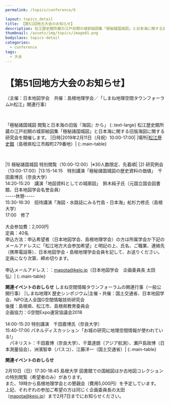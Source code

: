 ```yaml
---
permalink: /topics/conference/9

layout: topics_detail
title: 【第51回地方大会のお知らせ】
description: 松江歴史館所蔵の江戸初期の城郭絵図集「極秘諸国城図」と日本海に関する旧版海図に関する研究会を開催します。
thumbnail: /assets/img/topics/image01.png
bodyclass: topics-detail
categories:
  - conference
tags:
  - 大会
---
```


# 【第51回地方大会のお知らせ】
（主催：日本地図学会　共催：島根地理学会／「しまね地理空間タウンフォーラムIn松江」関連行事）

<br>

「極秘諸国城図 閲覧と日本海の旧版『海図』から」
{:.text-large}
松江歴史館所蔵の江戸初期の城郭絵図集「極秘諸国城図」と日本海に関する旧版海図に関する研究会を開催します。
|日時|2019年2月11日（月祝）10:00-17:00|
|場所|[松江歴史館](https://matsu-reki.jp/)（島根県松江市殿町279番地）|
{:.main-table}

<br>

|1) 極秘諸国城図 特別閲覧（10:00-12:00）|※30人数限定、先着順|
|2) 研究例会（13:00-17:00）|13:15-14:15　特別講演「極秘諸国城図の歴史資料の価値」　千田嘉博氏（奈良大学）　<br>14:20-15:20　講演「地図資料としての城廓図」　鈴木純子氏（元国立国会図書館、日本地図学会名誉会員）<br>-----休憩-----<br>15:30-16:30　招待講演「海図・水路誌にみる竹島・日本海」舩杉力修氏（島根大学）<br>17:00　修了<br><br>大会参加費：2,000円<br>定員：40名<br>申込方法：申込希望者（日本地図学会、島根地理学会）の方は所属学会か下記のメールアドレスに「松江地方大会参加希望」と明記の上、氏名、ご職業、連絡先（携帯電話等）、日本地図学会・島根地理学会会員を記して、お送りください。定員になり次第、締め切ります。<br><br>申込メールアドレス：：mapota@keio.jp（日本地図学会　企画委員長 太田弘）|
{:.main-table}

**関連イベントのおしらせ**
しまね空間情報タウンフォーラムの関連行事（一般公開行事）
|しまね地理X 歴史シンポジウム|主催・共催：国土交通省、日本地図学会、NPO法人全国G空間情報技術研究会<br>後援：島根県、松江市、島根県教育委員会<br>企画協力：G空間Expo運営協議会2018<br><br>14:00-15:20 特別講演　千田嘉博氏（奈良大学）<br>15:40-17:00 パネルディスカッション「お城の研究に地理空間情報が使われている!」<br>　パネリスト：千田嘉博（奈良大学）、千葉達朗（アジア航測）、瀬戸島政博（日本測量協会）、洲濱智幸（パスコ）、江藤洋一（国土交通省）|
{:.main-table}

**関連イベントのおしらせ**

2月10日（日）17:30-18:45 島根大学 図書館での国絵図ほか古地図コレクションの特別閲覧（希望者のみ）があります。<br>
また、19時から島根地理学会との懇親会（費用5,000円）を予定しています。<br>
上記、それぞれの参加ご希望の方は同じく企画委員長の太田（mapota@keio.jp）まで2月7日までにお知らせください。
